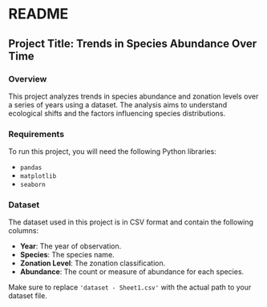 
# **README**

## **Project Title: Trends in Species Abundance Over Time**

### **Overview**
This project analyzes trends in species abundance and zonation levels over a series of years using a dataset. The analysis aims to understand ecological shifts and the factors influencing species distributions.

### **Requirements**
To run this project, you will need the following Python libraries:
- `pandas`
- `matplotlib`
- `seaborn`


### **Dataset**
The dataset used in this project is in CSV format and contain the following columns:
- **Year**: The year of observation.
- **Species**: The species name.
- **Zonation Level**: The zonation classification.
- **Abundance**: The count or measure of abundance for each species.

Make sure to replace `'dataset - Sheet1.csv'` with the actual path to your dataset file.


